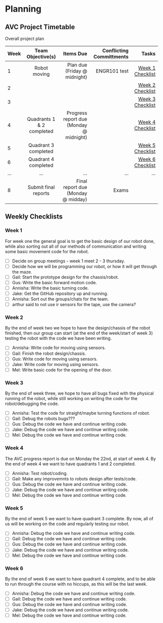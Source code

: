 # Planning

## AVC Project Timetable
Overall project plan

| Week  | Team Objective(s)  | Items Due | Conflicting Committments | Tasks |
| :------------ |:---------------:| ------: | ------: | ------: |
| 1   | Robot moving | Plan due (Friday @ midnight) | ENGR101 test | [Week 1 Checklist](#week-1) | 
| 2   |  |  | | [Week 2 Checklist](#week-2) |
| 3   |  |  | | [Week 3 Checklist](#week-3) |
| 4   | Quadrants 1 & 2 completed | Progress report due (Monday @ midnight) | | [Week 4 Checklist](#week-4) |
| 5   | Quadrant 3 completed |  | | [Week 5 Checklist](#week-5) |
| 6   | Quadrant 4 completed |  | | [Week 6 Checklist](#week-6) |
| ...     | ... | ... | ... | ... |
| 8   | Submit final reports | Final report due (Monday @ midday) | Exams | |

## Weekly Checklists

### Week 1
For week one the general goal is to get the basic design of our robot done, while also sorting out all of our methods of communication and writing some basic movement code for the robot.
- [ ] Decide on group meetings - week 1 meet 2 - 3 thursday.
- [ ] Decide how we will be programming our robot, or how it will get through the maze.
- [ ] Gail: Start the prototype design for the chassis/robot.
- [ ] Gus: Write the basic forward motion code.
- [ ] Annisha: Write the basic turning code.
- [ ] Jake: Get the GitHub repository up and running.
- [ ] Annisha: Sort out the groups/chats for the team.
- [ ] arthur said to not use ir sensors for the tape, use the camera?

### Week 2
By the end of week two we hope to have the design/chassis of the robot finished, then our group can start (at the end of the week/start of week 3) testing the robot with the code we have been writing. 
- [ ] Annisha: Write code for moving using sensors.
- [ ] Gail: Finish the robot design/chassis.
- [ ] Gus: Write code for moving using sensors.
- [ ] Jake: Write code for moving using sensors.
- [ ] Mel: Write basic code for the opening of the door.

### Week 3
By the end of week three, we hope to have all bugs fixed with the physical running of the robot, while still working on writing the code for the robot/debugging the code.
- [ ] Annisha: Test the code for straight/maybe turning functions of robot.
- [ ] Gail: Debug the robots bugs???
- [ ] Gus: Debug the code we have and continue writing code.
- [ ] Jake: Debug the code we have and continue writing code.
- [ ] Mel: Debug the code we have and continue writing code.

### Week 4
The AVC progress report is due on Monday the 22nd, at start of week 4. By the end of week 4 we want to have quadrants 1 and 2 completed.
- [ ] Annisha: Test robot/coding.
- [ ] Gail: Make any improvemnts to robots design after tests/code.
- [ ] Gus: Debug the code we have and continue writing code.
- [ ] Jake: Debug the code we have and continue writing code.
- [ ] Mel: Debug the code we have and continue writing code.

### Week 5
By the end of week 5 we want to have quadrant 3 complete. By now, all of us will be working on the code and regularly testing our robot.
- [ ] Annisha: Debug the code we have and continue writing code.
- [ ] Gail: Debug the code we have and continue writing code.
- [ ] Gus: Debug the code we have and continue writing code.
- [ ] Jake: Debug the code we have and continue writing code.
- [ ] Mel: Debug the code we have and continue writing code.

### Week 6
By the end of week 6 we want to have quadrant 4 complete, and to be able to run through the course with no hiccups, as this will be the last week.
- [ ] Annisha: Debug the code we have and continue writing code.
- [ ] Gail: Debug the code we have and continue writing code.
- [ ] Gus: Debug the code we have and continue writing code.
- [ ] Jake: Debug the code we have and continue writing code.
- [ ] Mel: Debug the code we have and continue writing code.